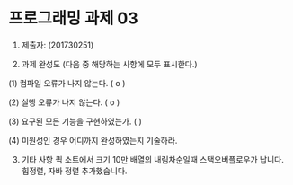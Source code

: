 ﻿# 프로그래밍 과제 03

1. 제출자:   (201730251)

2. 과제 완성도 (다음 중 해당하는 사항에 모두 표시한다.)

(1) 컴파일 오류가 나지 않는다. (  o  )

(2) 실행 오류가 나지 않는다. (  o  )

(3) 요구된 모든 기능을 구현하였는가. (     )

(4) 미원성인 경우 어디까지 완성하였는지 기술하라.
 


3. 기타 사항 
퀵 소트에서 크기 10만 배열의 내림차순일때 스택오버플로우가 납니다.
힙정렬, 자바 정렬 추가했습니다.